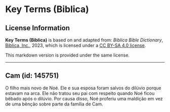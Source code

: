 # Key Terms (Biblica)

## License Information

**Key Terms (Biblica)** is based on and adapted from: _Biblica Bible Dictionary_, [Biblica, Inc.](https://www.biblica.com/), 2023, which is licensed under a [CC BY-SA 4.0 license](https://creativecommons.org/licenses/by-sa/4.0/legalcode.en).

This markdown version is provided under the same license.



--------------------------------

## Cam (id: 145751)

O filho mais novo de Noé. Ele e sua esposa foram salvos do dilúvio porque estavam na arca. Ele não tratou seu pai com respeito quando Noé ficou bêbado após o dilúvio. Por causa disso, Noé proferiu uma maldição em vez de uma bênção sobre parte da família de Cam.


